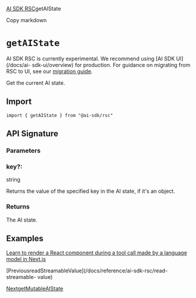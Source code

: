 [AI SDK RSC](/docs/ai-sdk-rsc)getAIState

Copy markdown

# `getAIState`

AI SDK RSC is currently experimental. We recommend using [AI SDK UI](/docs/ai-
sdk-ui/overview) for production. For guidance on migrating from RSC to UI, see
our [migration guide](/docs/ai-sdk-rsc/migrating-to-ui).

Get the current AI state.

## Import

    
    
    import { getAIState } from "@ai-sdk/rsc"

## API Signature

### Parameters

### key?:

string

Returns the value of the specified key in the AI state, if it's an object.

### Returns

The AI state.

## Examples

[Learn to render a React component during a tool call made by a language model
in Next.js](/examples/next-app/tools/render-interface-during-tool-call)

[PreviousreadStreamableValue](/docs/reference/ai-sdk-rsc/read-streamable-
value)

[NextgetMutableAIState](/docs/reference/ai-sdk-rsc/get-mutable-ai-state)

